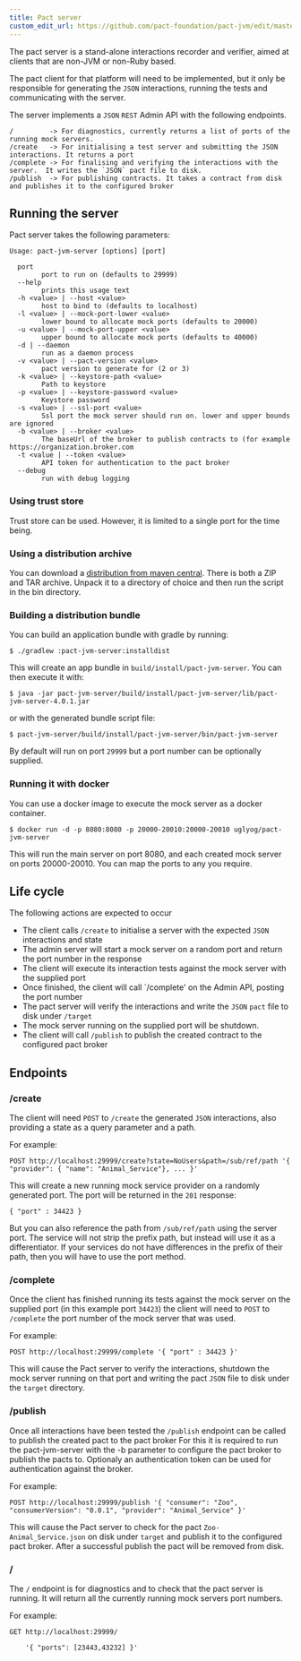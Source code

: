 ```yaml
---
title: Pact server
custom_edit_url: https://github.com/pact-foundation/pact-jvm/edit/master/pact-jvm-server/README.md
---
```

<!-- This file has been synced from the pact-foundation/pact-jvm repository. Please do not edit it directly. The URL of the source file can be found in the custom_edit_url value above -->


The pact server is a stand-alone interactions recorder and verifier, aimed at clients that are non-JVM or non-Ruby based.

The pact client for that platform will need to be implemented, but it only be responsible for generating the `JSON`
interactions, running the tests and communicating with the server.

The server implements a `JSON` `REST` Admin API with the following endpoints.

    /         -> For diagnostics, currently returns a list of ports of the running mock servers.
    /create   -> For initialising a test server and submitting the JSON interactions. It returns a port
    /complete -> For finalising and verifying the interactions with the server.  It writes the `JSON` pact file to disk.
    /publish  -> For publishing contracts. It takes a contract from disk and publishes it to the configured broker

## Running the server

Pact server takes the following parameters:

```
Usage: pact-jvm-server [options] [port]

  port
        port to run on (defaults to 29999)
  --help
        prints this usage text
  -h <value> | --host <value>
        host to bind to (defaults to localhost)
  -l <value> | --mock-port-lower <value>
        lower bound to allocate mock ports (defaults to 20000)
  -u <value> | --mock-port-upper <value>
        upper bound to allocate mock ports (defaults to 40000)
  -d | --daemon
        run as a daemon process
  -v <value> | --pact-version <value>
        pact version to generate for (2 or 3)
  -k <value> | --keystore-path <value>
        Path to keystore
  -p <value> | --keystore-password <value>
        Keystore password
  -s <value> | --ssl-port <value>   
        Ssl port the mock server should run on. lower and upper bounds are ignored
  -b <value> | --broker <value>
        The baseUrl of the broker to publish contracts to (for example https://organization.broker.com
  -t <value | --token <value>
        API token for authentication to the pact broker 
  --debug
        run with debug logging
```

### Using trust store
Trust store can be used. However, it is limited to a single port for the time being.

### Using a distribution archive

You can download a [distribution from maven central](http://search.maven.org/remotecontent?filepath=au/com/dius/pact/pact-jvm-server/4.1.0/).
There is both a ZIP and TAR archive. Unpack it to a directory of choice and then run the script in the bin directory.

### Building a distribution bundle

You can build an application bundle with gradle by running:

    $ ./gradlew :pact-jvm-server:installdist

This will create an app bundle in `build/install/pact-jvm-server`. You can then execute it with:

    $ java -jar pact-jvm-server/build/install/pact-jvm-server/lib/pact-jvm-server-4.0.1.jar

or with the generated bundle script file:

    $ pact-jvm-server/build/install/pact-jvm-server/bin/pact-jvm-server

By default will run on port `29999` but a port number can be optionally supplied.

### Running it with docker

You can use a docker image to execute the mock server as a docker container.

    $ docker run -d -p 8080:8080 -p 20000-20010:20000-20010 uglyog/pact-jvm-server

This will run the main server on port 8080, and each created mock server on ports 20000-20010. You can map the ports to
any you require.

## Life cycle

The following actions are expected to occur

 * The client calls `/create` to initialise a server with the expected `JSON` interactions and state
 * The admin server will start a mock server on a random port and return the port number in the response
 * The client will execute its interaction tests against the mock server with the supplied port
 * Once finished, the client will call `/complete' on the Admin API, posting the port number
 * The pact server will verify the interactions and write the `JSON` `pact` file to disk under `/target`
 * The mock server running on the supplied port will be shutdown.
 * The client will call `/publish` to publish the created contract to the configured pact broker

## Endpoints

### /create

The client will need `POST` to `/create` the generated `JSON` interactions, also providing a state as a query parameter
and a path.

For example:

    POST http://localhost:29999/create?state=NoUsers&path=/sub/ref/path '{ "provider": { "name": "Animal_Service"}, ... }'

This will create a new running mock service provider on a randomly generated port.  The port will be returned in the
`201` response:

    { "port" : 34423 }

But you can also reference the path from `/sub/ref/path` using the server port.  The service will not strip
the prefix path, but instead will use it as a differentiator.  If your services do not have differences
in the prefix of their path, then you will have to use the port method.

### /complete

Once the client has finished running its tests against the mock server on the supplied port (in this example port
`34423`) the client will need to `POST` to `/complete` the port number of the mock server that was used.

For example:

    POST http://localhost:29999/complete '{ "port" : 34423 }'

This will cause the Pact server to verify the interactions, shutdown the mock server running on that port and writing
the pact `JSON` file to disk under the `target` directory.

### /publish

Once all interactions have been tested the `/publish` endpoint can be called to publish the created pact to the pact broker
For this it is required to run the pact-jvm-server with the -b parameter to configure the pact broker to publish the pacts to.
Optionaly an authentication token can be used for authentication against the broker.

For example:

    POST http://localhost:29999/publish '{ "consumer": "Zoo", "consumerVersion": "0.0.1", "provider": "Animal_Service" }'

This will cause the Pact server to check for the pact `Zoo-Animal_Service.json` on disk under `target` and publish it to
the configured pact broker. After a successful publish the pact will be removed from disk.

### /

The `/` endpoint is for diagnostics and to check that the pact server is running.  It will return all the currently
running mock servers port numbers.

For example:

    GET http://localhost:29999/

        '{ "ports": [23443,43232] }'
